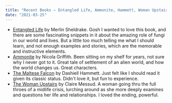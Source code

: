 ```yaml
---
title: "Recent Books — Entangled Life, Ammonite, Hammett, Woman Upstairs"
date: "2021-03-25"
---
```


- [Entangled Life](https://www.goodreads.com/book/show/52668915) by Merlin Sheldrake. Gosh I wanted to love this book, and there are some fascinating snippets in it about the amazing role of fungi in our world and lives. But a little too much telling me what I should learn, and not enough examples and stories, which are the memorable and instructive elements.
- [Ammonite](https://www.goodreads.com/book/show/180270.Ammonite) by Nicola Griffith. Been sitting on my shelf for years, not sure why I never got to it. Great tale of settlement of an alien world, and how the world changes us. Great characters.
- [The Maltese Falcon](https://www.goodreads.com/book/show/29999.The_Maltese_Falcon?from_search=true&from_srp=true&qid=qDAT8AV7uh&rank=1) by Dashiell Hammett. Just felt like I should read it given its classic status. Didn't love it, but fun to experience.
- [The Woman Upstairs](https://www.goodreads.com/book/show/15701217-the-woman-upstairs) by Claire Messud. A woman going thru the full throes of a midlife crisis, lurching around as she more deeply examines and questions her life and relationships. I loved the ending, powerful.
